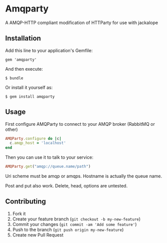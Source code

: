 # Amqparty

A AMQP-HTTP compliant modification of HTTParty for use with jackalope

## Installation

Add this line to your application's Gemfile:

    gem 'amqparty'

And then execute:

    $ bundle

Or install it yourself as:

    $ gem install amqparty

## Usage

First configure AMQParty to connect to your AMQP broker (RabbitMQ or
other)

```ruby
AMQParty.configure do |c|
  c.amqp_host = 'localhost'
end
```

Then you can use it to talk to your service:

```ruby
AMQParty.get("amqp://queue.name/path")
```

Uri scheme must be amqp or amqps. Hostname is actually the queue name.

Post and put also work. Delete, head, options are untested.

## Contributing

1. Fork it
2. Create your feature branch (`git checkout -b my-new-feature`)
3. Commit your changes (`git commit -am 'Add some feature'`)
4. Push to the branch (`git push origin my-new-feature`)
5. Create new Pull Request

